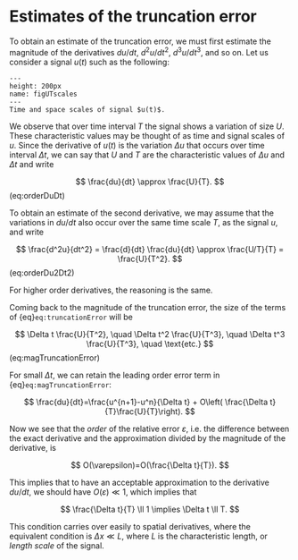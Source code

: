 # Estimates of the truncation error

To obtain an estimate of the truncation error, we must first estimate the magnitude of the derivatives $du/dt$, $d^2u/dt^2$, $d^3u/dt^3$, and so on. Let us consider a signal $u(t)$ such as the following:

```{figure} UTscales.png
---
height: 200px
name: figUTscales
---
Time and space scales of signal $u(t)$.
```

We observe that over time interval $T$ the signal shows a variation of size $U$. These characteristic values may be thought of as time and signal scales of $u$. Since the derivative of $u(t)$ is the variation $\Delta u$ that occurs over time interval $\Delta t$, we can say that $U$ and $T$ are the characteristic values of $\Delta u$ and $\Delta t$ and write

$$
\frac{du}{dt} \approx \frac{U}{T}.
$$ (eq:orderDuDt)

To obtain an estimate of the second derivative, we may assume that the variations in $du/dt$ also occur over the same time scale $T$, as the signal $u$, and write

$$
\frac{d^2u}{dt^2} = \frac{d}{dt} \frac{du}{dt} \approx \frac{U/T}{T} = \frac{U}{T^2}.
$$ (eq:orderDu2Dt2)

For higher order derivatives, the reasoning is the same. 

Coming back to the magnitude of the truncation error, the size of the terms of {eq}`eq:truncationError` will be

$$
\Delta t \frac{U}{T^2}, \quad \Delta t^2 \frac{U}{T^3}, \quad \Delta t^3 \frac{U}{T^3}, \quad \text{etc.}
$$ (eq:magTruncationError)

For small $\Delta t$, we can retain the leading order error term in {eq}`eq:magTruncationError`:

$$
\frac{du}{dt}=\frac{u^{n+1}-u^n}{\Delta t} + O\left( \frac{\Delta t}{T}\frac{U}{T}\right).
$$

Now we see that the *order* of the relative error $\varepsilon$, i.e. the difference between the exact derivative and the approximation divided by the magnitude of the derivative, is

$$
O(\varepsilon)=O(\frac{\Delta t}{T}).
$$ 

This implies that to have an acceptable approximation to the derivative $du/dt$, we should have $O(\varepsilon)\ll 1$, which implies that

$$
\frac{\Delta t}{T} \ll 1 \implies \Delta t \ll T.
$$

This condition carries over easily to spatial derivatives, where the equivalent condition is $\Delta x \ll L$, where $L$ is the characteristic length, or *length scale* of the signal. 